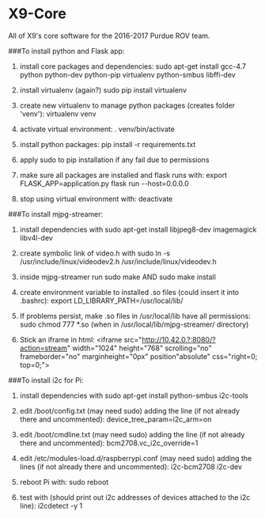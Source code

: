 # X9-Core
All of X9's core software for the 2016-2017 Purdue ROV team. 

###To install python and Flask app:
1. install core packages and dependencies:
 sudo apt-get install gcc-4.7 python python-dev python-pip virtualenv python-smbus libffi-dev

2. install virtualenv (again?)
 sudo pip install virtualenv

3. create new virtualenv to manage python packages (creates folder 'venv'):
 virtualenv venv

4. activate virtual environment:
 . venv/bin/activate

5. install python packages:
 pip install -r requirements.txt

6. apply sudo to pip installation if any fail due to permissions

7. make sure all packages are installed and flask runs with:
 export FLASK_APP=application.py
 flask run --host=0.0.0.0

8. stop using virtual environment with:
 deactivate

###To install mjpg-streamer:
1. install dependencies with
 sudo apt-get install libjpeg8-dev imagemagick libv4l-dev

2. create symbolic link of video.h with
 sudo ln -s /usr/include/linux/videodev2.h /usr/include/linux/videodev.h

3. inside mjpg-streamer run
 sudo make
 AND
 sudo make install

4. create environment variable to installed .so files (could insert it into .bashrc):
 export LD_LIBRARY_PATH=/usr/local/lib/

5. If problems persist, make .so files in /usr/local/lib have all permissions:
 sudo chmod 777 *.so (when in /usr/local/lib/mjpg-streamer/ directory)

6. Stick an iframe in html: <iframe src="http://10.42.0.?:8080/?action=stream" width="1024" height="768" scrolling="no" frameborder="no" marginheight="0px" position"absolute" css="right=0; top=0;"></iframe>

###To install i2c for Pi:
1. install dependencies with
 sudo apt-get install python-smbus i2c-tools

2. edit /boot/config.txt (may need sudo) adding the line (if not already there and uncommented):
 device_tree_param=i2c_arm=on

3. edit /boot/cmdline.txt (may need sudo) adding the line (if not already there and uncommented):
 bcm2708.vc_i2c_override=1

4. edit /etc/modules-load.d/raspberrypi.conf (may need sudo) adding the lines (if not already there and uncommented):
 i2c-bcm2708
 i2c-dev

5. reboot Pi with:
 sudo reboot

6. test with (should print out i2c addresses of devices attached to the i2c line):
 i2cdetect -y 1
